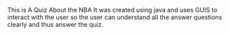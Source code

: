 This is A Quiz About the NBA It was created using java and uses GUIS to interact with the user so the user can understand all the answer questions clearly and thus answer the quiz.
